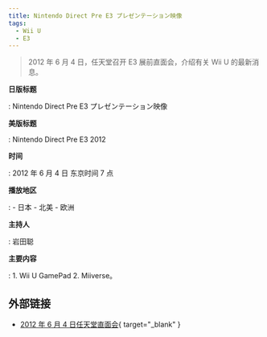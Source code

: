 ```yaml
---
title: Nintendo Direct Pre E3 プレゼンテーション映像
tags:
  - Wii U
  - E3
---
```


> 2012 年 6 月 4 日，任天堂召开 E3 展前直面会，介绍有关 Wii U 的最新消息。

**日版标题**

:	Nintendo Direct Pre E3 プレゼンテーション映像

**美版标题**

:	Nintendo Direct Pre E3 2012

**时间**

:	2012 年 6 月 4 日 东京时间 7 点

**播放地区**

:	- 日本
	- 北美
	- 欧洲

**主持人**

:	岩田聪

**主要内容**

:	1. Wii U GamePad
	2. Miiverse。

## 外部链接

- [2012 年 6 月 4 日任天堂直面会](https://www.bilibili.com/video/BV12E411a73P/){ target="_blank" }
